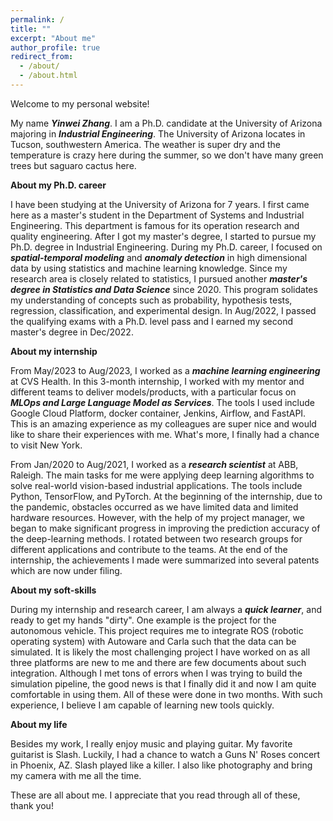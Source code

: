 ```yaml
---
permalink: /
title: ""
excerpt: "About me"
author_profile: true
redirect_from: 
  - /about/
  - /about.html
---
```


Welcome to my personal website!

My name ***Yinwei Zhang***. I am a Ph.D. candidate at the University of Arizona majoring in ***Industrial Engineering***. The University of Arizona locates in Tucson, southwestern America. The weather is super dry and the temperature is crazy here during the summer, so we don't have many green trees but saguaro cactus here.   

**About my Ph.D. career**

I have been studying at the University of Arizona for 7 years. I first came here as a master's student in the Department of Systems and Industrial Engineering. This department is famous for its operation research and quality engineering. After I got my master's degree, I started to pursue my Ph.D. degree in Industrial Engineering. During my Ph.D. career, I focused on ***spatial-temporal modeling*** and ***anomaly detection*** in high dimensional data by using statistics and machine learning knowledge. Since my research area is closely related to statistics, I pursued another ***master's degree in Statistics and Data Science*** since 2020. This program solidates my understanding of concepts such as probability, hypothesis tests, regression, classification, and experimental design. In Aug/2022, I passed the qualifying exams with a Ph.D. level pass and I earned my second master's degree in Dec/2022.

**About my internship**

From May/2023 to Aug/2023, I worked as a ***machine learning engineering*** at CVS Health. In this 3-month internship, I worked with my mentor and different teams to deliver models/products, with a particular focus on ***MLOps and Large Language Model as Services***. The tools I used include Google Cloud Platform, docker container, Jenkins, Airflow, and FastAPI. This is an amazing experience as my colleagues are super nice and would like to share their experiences with me. What's more, I finally had a chance to visit New York.

From Jan/2020 to Aug/2021, I worked as a ***research scientist*** at ABB, Raleigh. The main tasks for me were applying deep learning algorithms to solve real-world vision-based industrial applications. The tools include Python, TensorFlow, and PyTorch. At the beginning of the internship, due to the pandemic, obstacles occurred as we have limited data and limited hardware resources. However, with the help of my project manager, we began to make significant progress in improving the prediction accuracy of the deep-learning methods. I rotated between two research groups for different applications and contribute to the teams. At the end of the internship, the achievements I made were summarized into several patents which are now under filing.


**About my soft-skills**

During my internship and research career, I am always a ***quick learner***, and ready to get my hands "dirty". One example is the project for the autonomous vehicle. This project requires me to integrate ROS (robotic operating system) with Autoware and Carla such that the data can be simulated. It is likely the most challenging project I have worked on as all three platforms are new to me and there are few documents about such integration. Although I met tons of errors when I was trying to build the simulation pipeline, the good news is that I finally did it and now I am quite comfortable in using them. All of these were done in two months. With such experience, I believe I am capable of learning new tools quickly.

**About my life**

Besides my work, I really enjoy music and playing guitar. My favorite guitarist is Slash. Luckily, I had a chance to watch a Guns N' Roses concert in Phoenix, AZ. Slash played like a killer. I also like photography and bring my camera with me all the time.

These are all about me. I appreciate that you read through all of these, thank you!
